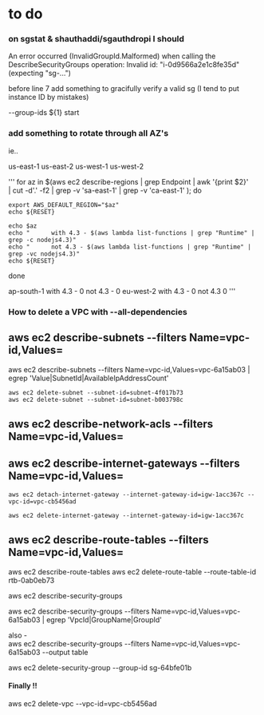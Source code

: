 
# to do

### on sgstat & shauthaddi/sgauthdropi I should 

An error occurred (InvalidGroupId.Malformed) when calling the DescribeSecurityGroups operation: 
Invalid id: "i-0d9566a2e1c8fe35d" (expecting "sg-...")

before line 7 add something to gracifully verify a valid sg (I tend to put instance ID by mistakes)

--group-ids ${1} start


### add something to rotate through all AZ's 

ie.. 

 us-east-1
 us-east-2
 us-west-1
 us-west-2

'''
 for az in $(aws ec2 describe-regions | grep Endpoint | awk '{print $2}' \
 | cut -d'.' -f2 | grep -v 'sa-east-1' | grep -v 'ca-east-1' ); do

    export AWS_DEFAULT_REGION="$az"
    echo ${RESET}

    echo $az
    echo "      with 4.3 - $(aws lambda list-functions | grep "Runtime" | grep -c nodejs4.3)"
    echo "      not 4.3 - $(aws lambda list-functions | grep "Runtime" | grep -vc nodejs4.3)"
    echo ${RESET}
 done

 ap-south-1
      with 4.3 - 0
      not 4.3 - 0
eu-west-2
      with 4.3 - 0
      not 4.3 0
'''

### How to delete a VPC with --all-dependencies  

## aws ec2 describe-subnets --filters Name=vpc-id,Values=<VPC-ID>

aws ec2 describe-subnets --filters Name=vpc-id,Values=vpc-6a15ab03 |
  egrep 'Value|SubnetId|AvailableIpAddressCount'

    aws ec2 delete-subnet --subnet-id=subnet-4f017b73
    aws ec2 delete-subnet --subnet-id=subnet-b003798c

## aws ec2 describe-network-acls --filters Name=vpc-id,Values=<vpc-id>

## aws ec2 describe-internet-gateways --filters Name=vpc-id,Values=<vpc-id>

    aws ec2 detach-internet-gateway --internet-gateway-id=igw-1acc367c --vpc-id=vpc-cb5456ad

    aws ec2 delete-internet-gateway --internet-gateway-id=igw-1acc367c

## aws ec2 describe-route-tables --filters Name=vpc-id,Values=<vpc-id>

 aws ec2 describe-route-tables
 aws ec2 delete-route-table --route-table-id rtb-0ab0eb73

 aws ec2 describe-security-groups

 aws ec2 describe-security-groups --filters Name=vpc-id,Values=vpc-6a15ab03 |
  egrep 'VpcId|GroupName|GroupId'

also -  
aws ec2 describe-security-groups --filters Name=vpc-id,Values=vpc-6a15ab03  --output table  

aws ec2 delete-security-group --group-id sg-64bfe01b

#### Finally !!
aws ec2 delete-vpc --vpc-id=vpc-cb5456ad

